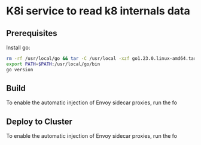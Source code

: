 # K8i service to read k8 internals data


## Prerequisites

Install go:

```sh
rm -rf /usr/local/go && tar -C /usr/local -xzf go1.23.0.linux-amd64.tar.gz
export PATH=$PATH:/usr/local/go/bin
go version
```


## Build

To enable the automatic injection of Envoy sidecar proxies, run the fo



## Deploy to Cluster

To enable the automatic injection of Envoy sidecar proxies, run the fo

